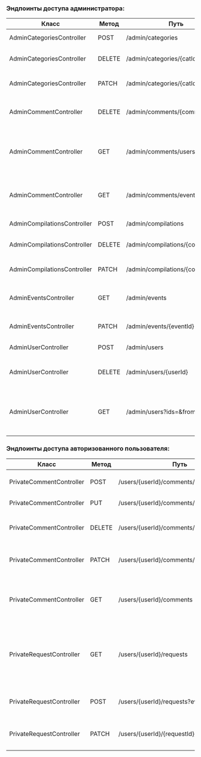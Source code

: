 ### Эндпоинты доступа администратора:  

| Класс | Метод | Путь | Описание |
| --- | --- | --- | --- |
| AdminCategoriesController | POST | /admin/categories | Создать новую категорию |
| AdminCategoriesController | DELETE | /admin/categories/{catId} | Удалить категорию по идентификатору |
| AdminCategoriesController | PATCH | /admin/categories/{catId} | Обновить категорию по идентификатору |
| AdminCommentController | DELETE | /admin/comments/{commId} | Удалить комментарий по идентификатору |
| AdminCommentController | GET | /admin/comments/users/{userId} | Получить список всех комментариев пользователя по идентификатору |
| AdminCommentController | GET | /admin/comments/events/{eventId} | Получить список всех комментариев события по идентификатору |
| AdminCompilationsController | POST | /admin/compilations | Создать новую подборку |
| AdminCompilationsController | DELETE | /admin/compilations/{compId} | Удалить подборку по идентификатору |
| AdminCompilationsController | PATCH | /admin/compilations/{compId} | Обновить подборку по идентификатору |
| AdminEventsController | GET | /admin/events | Получить список событий по заданным параметрам |
| AdminEventsController | PATCH | /admin/events/{eventId} | Обновить событие по идентификатору |
| AdminUserController | POST | /admin/users | Создать нового пользователя |
| AdminUserController | DELETE | /admin/users/{userId} | Удалить пользователя по идентификатору |
| AdminUserController | GET | /admin/users?ids=&from=&size=  | Получить список пользователей с определенными параметрами |

### Эндпоинты доступа авторизованного пользователя:  
| Класс | Метод | Путь | Описание |
| --- | --- | --- | --- |
| PrivateCommentController | POST | /users/{userId}/comments/events/{eventId} | Создать новый комментарий к событию |
| PrivateCommentController | PUT | /users/{userId}/comments/{commId}/like | Добавить лайк к комментарию |
| PrivateCommentController | DELETE | /users/{userId}/comments/{commId} | Удалить комментарий по идентификатору |
| PrivateCommentController | PATCH | /users/{userId}/comments/{commId} | Обновить комментарий по идентификатору |
| PrivateCommentController | GET | /users/{userId}/comments | Получить список всех комментариев пользователя по идентификатору |
| PrivateRequestController | GET | /users/{userId}/requests | Получить список всех заявок на участие в событиях пользователя по идентификатору |
| PrivateRequestController | POST | /users/{userId}/requests?eventId={eventId} | Создать новую заявку на участие в событии |
| PrivateRequestController | PATCH | /users/{userId}/{requestId}/cancel | Отмена своего запроса на участие в событии |

